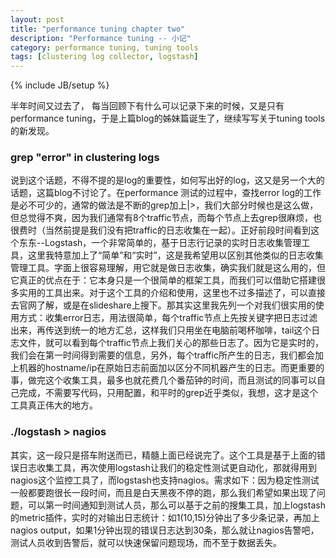 ```yaml
---
layout: post
title: "performance tuning chapter two"
description: "Performance tuning -- 小记"
category: performance tuning, tuning tools
tags: [clustering log collector, logstash]
---
```

{% include JB/setup %}

半年时间又过去了， 每当回顾下有什么可以记录下来的时候，又是只有performance tuning，于是上篇blog的姊妹篇诞生了，继续写写关于tuning tools的新发现。

### grep "error" in clustering logs
说到这个话题，不得不提的是log的重要性，如何写出好的log，这又是另一个大的话题，这篇blog不讨论了。在performance 测试的过程中，查找error log的工作是必不可少的，通常的做法是不断的grep加上|>，我们大部分时候也是这么做，但总觉得不爽，因为我们通常有8个traffic节点，而每个节点上去grep很麻烦，也很费时（当然前提是我们没有把traffic的日志收集在一起）。正好前段时间看到这个东东--Logstash，一个非常简单的，基于日志行记录的实时日志收集管理工具，这里我特意加上了“简单”和“实时”，这是我希望用以区别其他类似的日志收集管理工具。字面上很容易理解，用它就是做日志收集，确实我们就是这么用的，但它真正的优点在于：它本身只是一个很简单的框架工具，而我们可以借助它搭建很多实用的工具出来。对于这个工具的介绍和使用，这里也不过多描述了，可以直接去官网了解，或是在slideshare上搜下。那其实这里我先列一个对我们很实用的使用方式：收集error日志，用法很简单，每个traffic节点上先按关键字把日志过滤出来，再传送到统一的地方汇总，这样我们只用坐在电脑前喝杯咖啡，tail这个日志文件，就可以看到每个traffic节点上我们关心的那些日志了。因为它是实时的，我们会在第一时间得到需要的信息，另外，每个traffic所产生的日志，我们都会加上机器的hostname/ip在原始日志前面加以区分不同机器产生的日志。而更重要的事，做完这个收集工具，最多也就花费几个番茄钟的时间，而且测试的同事可以自己完成，不需要写代码，只用配置，和平时的grep近乎类似，我想，这才是这个工具真正伟大的地方。

### ./logstash > nagios
其实，这一段只是搭车附送而已，精髓上面已经说完了。这个工具是基于上面的错误日志收集工具，再次使用logstash让我们的稳定性测试更自动化，那就得用到nagios这个监控工具了，而logstash也支持nagios。需求如下：因为稳定性测试一般都要跑很长一段时间，而且是白天黑夜不停的跑，那么我们希望如果出现了问题，可以第一时间通知到测试人员，那么可以基于之前的搜集工具，加上logstash的metric插件，实时的对输出日志统计：如1(10,15)分钟出了多少条记录，再加上nagios output，如果1分钟出现的错误日志达到30条，那么就让nagios告警吧，测试人员收到告警后，就可以快速保留问题现场，而不至于数据丢失。
